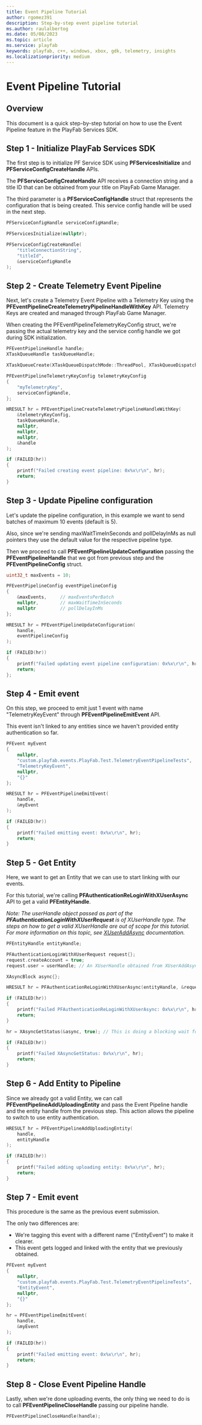 ```yaml
---
title: Event Pipeline Tutorial
author: rgomez391
description: Step-by-step event pipeline tutorial
ms.author: raulalbertog
ms.date: 05/08/2023
ms.topic: article
ms.service: playfab
keywords: playfab, c++, windows, xbox, gdk, telemetry, insights
ms.localizationpriority: medium
---
```


# Event Pipeline Tutorial

## Overview

This document is a quick step-by-step tutorial on how to use the Event Pipeline feature in the PlayFab Services SDK.

## Step 1 - Initialize PlayFab Services SDK

The first step is to initialize PF Service SDK using **PFServicesInitialize** and **PFServiceConfigCreateHandle** APIs.

The **PFServiceConfigCreateHandle** API receives a connection string and a title ID that can be obtained from your title on PlayFab Game Manager.

The third parameter is a **PFServiceConfigHandle** struct that represents the configuration that is being created. This service config handle will be used in the next step.

```cpp
PFServiceConfigHandle serviceConfigHandle;

PFServicesInitialize(nullptr);

PFServiceConfigCreateHandle(
    "titleConnectionString",
    "titleId",
    &serviceConfigHandle
);
```

## Step 2 - Create Telemetry Event Pipeline

Next, let's create a Telemetry Event Pipeline with a Telemetry Key using the **PFEventPipelineCreateTelemetryPipelineHandleWithKey** API. Telemetry Keys are created and managed through PlayFab Game Manager.

When creating the PFEventPipelineTelemetryKeyConfig struct, we're passing the actual telemetry key and the service config handle we got during SDK initialization.

```cpp
PFEventPipelineHandle handle;
XTaskQueueHandle taskQueueHandle;

XTaskQueueCreate(XTaskQueueDispatchMode::ThreadPool, XTaskQueueDispatchMode::Manual, &taskQueueHandle);

PFEventPipelineTelemetryKeyConfig telemetryKeyConfig
{
    "myTelemetryKey",
    serviceConfigHandle,
};

HRESULT hr = PFEventPipelineCreateTelemetryPipelineHandleWithKey(
    &telemetryKeyConfig,
    taskQueueHandle,
    nullptr,
    nullptr,
    nullptr,
    &handle
);

if (FAILED(hr))
{
    printf("Failed creating event pipeline: 0x%x\r\n", hr);
    return;
}
```

## Step 3 - Update Pipeline configuration

Let's update the pipeline configuration, in this example we want to send batches of maximum 10 events (default is 5).

Also, since we're sending maxWaitTimeInSeconds and pollDelayInMs as null pointers they use the default value for the respective pipeline type.

Then we proceed to call **PFEventPipelineUpdateConfiguration** passing the **PFEventPipelineHandle** that we got from previous step and the **PFEventPipelineConfig** struct.

```cpp
uint32_t maxEvents = 10;

PFEventPipelineConfig eventPipelineConfig
{
    &maxEvents,     // maxEventsPerBatch
    nullptr,        // maxWaitTimeInSeconds
    nullptr         // pollDelayInMs
};

HRESULT hr = PFEventPipelineUpdateConfiguration(
    handle,
    eventPipelineConfig
);

if (FAILED(hr))
{
    printf("Failed updating event pipeline configuration: 0x%x\r\n", hr);
    return;
};
```

## Step 4 - Emit event

On this step, we proceed to emit just 1 event with name "TelemetryKeyEvent" through **PFEventPipelineEmitEvent** API.

This event isn't linked to any entities since we haven't provided entity authentication so far.

```cpp
PFEvent myEvent
{
    nullptr,
    "custom.playfab.events.PlayFab.Test.TelemetryEventPipelineTests",
    "TelemetryKeyEvent",
    nullptr,
    "{}"
};

HRESULT hr = PFEventPipelineEmitEvent(
    handle,
    &myEvent
);

if (FAILED(hr))
{
    printf("Failed emitting event: 0x%x\r\n", hr);
    return;
}
```

## Step 5 - Get Entity

Here, we want to get an Entity that we can use to start linking with our events.

For this tutorial, we're calling **PFAuthenticationReLoginWithXUserAsync** API to get a valid **PFEntityHandle**.

_Note: The userHandle object passed as part of the **PFAuthenticationLoginWithXUserRequest** is of XUserHandle type. The steps on how to get a valid XUserHandle are out of scope for this tutorial. For more information on this topic, see [XUserAddAsync](/gaming/gdk/_content/gc/reference/system/xuser/functions/xuseraddasync) documentation._

```cpp
PFEntityHandle entityHandle;

PFAuthenticationLoginWithXUserRequest request{};
request.createAccount = true;
request.user = userHandle; // An XUserHandle obtained from XUserAddAsync

XAsyncBlock async{};

HRESULT hr = PFAuthenticationReLoginWithXUserAsync(entityHandle, &request, &async);

if (FAILED(hr))
{
    printf("Failed PFAuthenticationReLoginWithXUserAsync: 0x%x\r\n", hr);
    return;
}

hr = XAsyncGetStatus(&async, true); // This is doing a blocking wait for completion, but you can use the XAsyncBlock to set a callback instead for async style usage

if (FAILED(hr))
{
    printf("Failed XAsyncGetStatus: 0x%x\r\n", hr);
    return;
}
```

## Step 6 - Add Entity to Pipeline

Since we already got a valid Entity, we can call **PFEventPipelineAddUploadingEntity** and pass the Event Pipeline handle and the entity handle from the previous step. This action allows the pipeline to switch to use entity authentication.

```cpp
HRESULT hr = PFEventPipelineAddUploadingEntity(
    handle,
    entityHandle
);

if (FAILED(hr))
{
    printf("Failed adding uploading entity: 0x%x\r\n", hr);
    return;
}
```

## Step 7 - Emit event

This procedure is the same as the previous event submission.

The only two differences are:

- We're tagging this event with a different name ("EntityEvent") to make it clearer.
- This event gets logged and linked with the entity that we previously obtained.

```cpp
PFEvent myEvent
{
    nullptr,
    "custom.playfab.events.PlayFab.Test.TelemetryEventPipelineTests",
    "EntityEvent",
    nullptr,
    "{}"
};

hr = PFEventPipelineEmitEvent(
    handle,
    &myEvent
);

if (FAILED(hr))
{
    printf("Failed emitting event: 0x%x\r\n", hr);
    return;
}
```

## Step 8 - Close Event Pipeline Handle

Lastly, when we're done uploading events, the only thing we need to do is to call **PFEventPipelineCloseHandle** passing our pipeline handle.

```cpp
PFEventPipelineCloseHandle(handle);
```